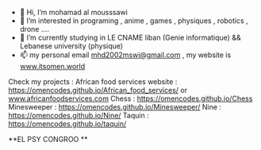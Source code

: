 - 👋 Hi, I’m mohamad al mousssawi
- 👀 I’m interested in programing , anime , games , physiques , robotics , drone ....
- 🌱 I’m currently studying in LE CNAME liban (Genie informatique) && Lebanese university (physique)
- 📫 my personal email mhd2002mswi@gmail.com , my website is www.itsomen.world

Check my projects :
  African food services website : https://omencodes.github.io/African_food_services/ or www.africanfoodservices.com
  Chess : https://omencodes.github.io/Chess  
  Minesweeper : https://omencodes.github.io/Minesweeper/
  Nine : https://omencodes.github.io/Nine/
  Taquin : https://omencodes.github.io/taquin/
  
  **EL PSY CONGROO **

